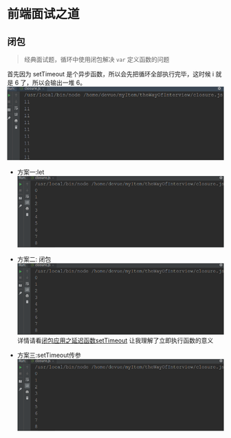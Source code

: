 # 前端面试之道
## 闭包
>经典面试题，循环中使用闭包解决 `var` 定义函数的问题

首先因为 setTimeout 是个异步函数，所以会先把循环全部执行完毕，这时候 i 就是 6 了，所以会输出一堆 6。
![avatar](./public/01.png)

- 方案一:let
![avatar](./public/02.png)

- 方案二: 闭包
![avatar](./public/02.png)
详情请看[闭包应用之延迟函数setTimeout](https://www.cnblogs.com/camille666/p/js_setTimeout.html)
让我理解了立即执行函数的意义

- 方案三:setTimeout传参
![avatar](./public/02.png)
